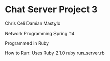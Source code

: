 Chat Server Project 3
=====================

Chris Celi
Damian Mastylo

Network Programming Spring '14

Programmed in Ruby

How to Run:
Uses Ruby 2.1.0
ruby run_server.rb